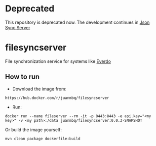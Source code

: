 # Deprecated
This repository is deprecated now. The development continues in [Json Sync Server](https://github.com/jbequinn/jsonsyncserver)


# filesyncserver
File synchronization service for systems like [Everdo](https://everdo.net/)

## How to run
* Download the image from:
```
https://hub.docker.com/r/juanmbq/filesyncserver
```
* Run:
```
docker run --name fileserver --rm -it -p 8443:8443 -e api.key="<my key>" -v <my path>:/data juanmbq/filesyncserver:0.0.3-SNAPSHOT
```


Or build the image yourself:
```
mvn clean package dockerfile:build
```
